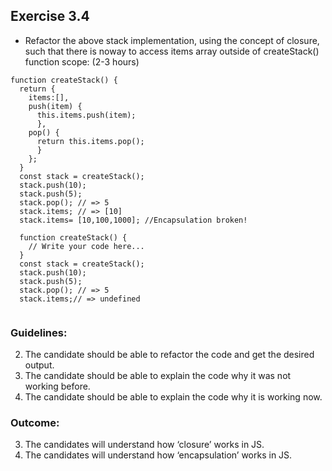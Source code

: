 ## Exercise 3.4 
- Refactor the above stack implementation, using the concept of closure, such that there is noway to access items array outside of createStack() function scope: (2-3 hours)

```
function createStack() {
  return {
    items:[],
    push(item) {
      this.items.push(item);
      },
    pop() {
      return this.items.pop();
      }
    };
  }
  const stack = createStack();
  stack.push(10);
  stack.push(5);
  stack.pop(); // => 5
  stack.items; // => [10]
  stack.items= [10,100,1000]; //Encapsulation broken!
  
  function createStack() {
    // Write your code here...
  }
  const stack = createStack();
  stack.push(10);
  stack.push(5);
  stack.pop(); // => 5
  stack.items;// => undefined


```

### Guidelines:
2. The candidate should be able to refactor the code and get the desired output.
3. The candidate should be able to explain the code why it was not working before.
4. The candidate should be able to explain the code why it is working now.

### Outcome:
3. The candidates will understand how ‘closure’ works in JS.
4. The candidates will understand how ‘encapsulation’ works in JS.

